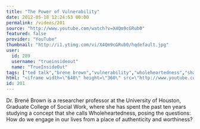 ```yaml
---
title: "The Power of Vulnerability"
date: 2012-05-18 12:24:53 00:00
permalink: /videos/201
source: "http://www.youtube.com/watch?v=X4Qm9cGRub0"
featured: false
provider: "YouTube"
thumbnail: "http://i1.ytimg.com/vi/X4Qm9cGRub0/hqdefault.jpg"
user:
  id: 289
  username: "trueinsideout"
  name: "TrueInsideOut"
tags: ["ted talk","brene brown","vulnerability","wholeheartedness","shame"]
html: "<iframe width=\"640\" height=\"360\" src=\"http://www.youtube.com/embed/X4Qm9cGRub0?wmode=transparent&fs=1&feature=oembed\" frameborder=\"0\" allowfullscreen></iframe>"
id: 201
---
```


Dr. Brené Brown is a researcher professor at the University of Houston, Graduate College of Social Work, where she has spent the past ten years studying a concept that she calls Wholeheartedness, posing the questions: How do we engage in our lives from a place of authenticity and worthiness?